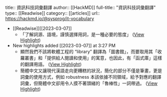 title:: 資訊科技詞彙翻譯
author:: [[HackMD]]
full-title:: "資訊科技詞彙翻譯"
type:: [[Readwise]]
category:: [[articles]]
url:: https://hackmd.io/@sysprog/it-vocabulary

- [[Readwise]][[2023-03-07]]
	- 「了解詞源、語境，謹慎選擇用詞，是一種必要的態度」 ([View Highlight](https://read.readwise.io/read/01gtxe8bz634ncm2s5skvrmj6y))
- New highlights added [[2023-03-07]] at 3:27 PM
	- 顯然我們不該將軟體工程的 “library” 翻譯為「圖書館」，而要取用其「收羅叢書」和「提供給人閱讀和使用」的寓意，也因此，有「函式庫」這樣的翻譯用語。 ([View Highlight](https://read.readwise.io/read/01gtxef9ppvhzdg3dgjswyg8t9))
	- 簡體中文又讓現代漢語走向更糟糕的狀況，簡化的部分不僅是筆畫，更是詞彙的使用方式，例如 robustness 本該依據不同領域，給予對應的翻譯詞彙，但簡體中文卻用令人摸不著頭緒的「魯棒性」一詞帶過。 ([View Highlight](https://read.readwise.io/read/01gtxenby64resy401dzrszh4a))